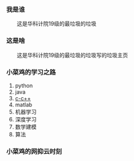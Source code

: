 ### 我是谁
&emsp;&emsp;这是华科计院19级的最垃圾的垃圾
### 这是啥
&emsp;&emsp;这是华科计院19级的最垃圾的垃圾写的垃圾主页
### 小菜鸡的学习之路
1. python
2. java
3. [c-c++](https://jokerzaia.github.io/C-C++/%E8%BF%9E%E7%BB%93)
4. matlab
5. 机器学习
6. 深度学习
7. 数学建模
8. 算法
### 小菜鸡的网抑云时刻
